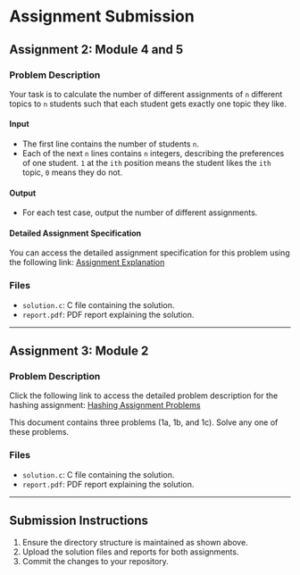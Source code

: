 # Assignment Submission

## Assignment 2: Module 4 and 5

### Problem Description

Your task is to calculate the number of different assignments of `n` different topics to `n` students such that each student gets exactly one topic they like.

#### Input
- The first line contains the number of students `n`.
- Each of the next `n` lines contains `n` integers, describing the preferences of one student. `1` at the `ith` position means the student likes the `ith` topic, `0` means they do not.

#### Output
- For each test case, output the number of different assignments.

#### Detailed Assignment Specification
You can access the detailed assignment specification for this problem using the following link:
[Assignment Explanation](https://www.sanfoundry.com/dynamic-programming-solutions-assignments-problem/)

### Files
- `solution.c`: C file containing the solution.
- `report.pdf`: PDF report explaining the solution.

---

## Assignment 3: Module 2

### Problem Description

Click the following link to access the detailed problem description for the hashing assignment:
[Hashing Assignment Problems](https://courses.cs.vt.edu/~cs3114/Summer14/HW/2/HashingSoln.pdf)

This document contains three problems (1a, 1b, and 1c). Solve any one of these problems.

### Files
- `solution.c`: C file containing the solution.
- `report.pdf`: PDF report explaining the solution.

---

## Submission Instructions

1. Ensure the directory structure is maintained as shown above.
2. Upload the solution files and reports for both assignments.
3. Commit the changes to your repository.
